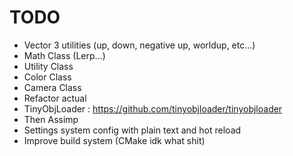 # TODO 

- Vector 3 utilities (up, down, negative up, worldup, etc...)
- Math Class (Lerp...)
- Utility Class
- Color Class
- Camera Class
- Refactor actual
- TinyObjLoader : https://github.com/tinyobjloader/tinyobjloader
- Then Assimp
- Settings system config with plain text and hot reload
- Improve build system (CMake idk what shit)